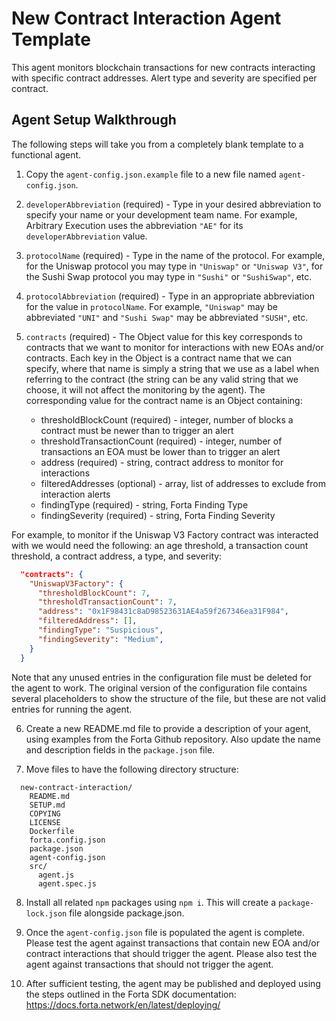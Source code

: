 # New Contract Interaction Agent Template

This agent monitors blockchain transactions for new contracts interacting with specific contract
addresses. Alert type and severity are specified per contract.

## Agent Setup Walkthrough

The following steps will take you from a completely blank template to a functional agent.

1. Copy the `agent-config.json.example` file to a new file named `agent-config.json`.

2. `developerAbbreviation` (required) - Type in your desired abbreviation to specify your name or
your development team name.  For example, Arbitrary Execution uses the abbreviation `"AE"` for its
`developerAbbreviation` value.

3. `protocolName` (required) - Type in the name of the protocol.  For example, for the Uniswap
protocol you may type in `"Uniswap"` or `"Uniswap V3"`, for the Sushi Swap protocol you may type in
`"Sushi"` or `"SushiSwap"`, etc.

4. `protocolAbbreviation` (required) - Type in an appropriate abbreviation for the value in
`protocolName`.  For example, `"Uniswap"` may be abbreviated `"UNI"` and `"Sushi Swap"` may be
abbreviated `"SUSH"`, etc.

5. `contracts` (required) - The Object value for this key corresponds to contracts that we want to
monitor for interactions with new EOAs and/or contracts. Each key in the Object is a contract name
that we can specify, where that name is simply a string that we use as a label when referring to the 
contract (the string can be any valid string that we choose, it will not affect the monitoring by the
agent). The corresponding value for the contract name is an Object containing:
    * thresholdBlockCount (required) - integer, number of blocks a contract must be newer than to trigger an alert
    * thresholdTransactionCount (required) - integer, number of transactions an EOA must be lower than to trigger an alert
    * address (required) - string, contract address to monitor for interactions
    * filteredAddresses (optional) - array, list of addresses to exclude from interaction alerts
    * findingType (required) - string, Forta Finding Type 
    * findingSeverity (required) - string, Forta Finding Severity

For example, to monitor if the Uniswap V3 Factory contract was interacted with we would need the following: an age threshold, a transaction count threshold, a contract address, a type, and severity:

```json
  "contracts": {
    "UniswapV3Factory": {
      "thresholdBlockCount": 7,
      "thresholdTransactionCount": 7,
      "address": "0x1F98431c8aD98523631AE4a59f267346ea31F984",
      "filteredAddress": [],
      "findingType": "Suspicious",
      "findingSeverity": "Medium",
    }
  }
```

Note that any unused entries in the configuration file must be deleted for the agent to work.  The
original version of the configuration file contains several placeholders to show the structure of
the file, but these are not valid entries for running the agent.

6. Create a new README.md file to provide a description of your agent, using examples from the Forta Github
repository.  Also update the name and description fields in the `package.json` file.

7. Move files to have the following directory structure:
```
  new-contract-interaction/
    README.md
    SETUP.md
    COPYING
    LICENSE
    Dockerfile
    forta.config.json
    package.json
    agent-config.json
    src/
      agent.js
      agent.spec.js
```

8. Install all related `npm` packages using `npm i`.  This will create a `package-lock.json` file alongside
package.json.

9. Once the `agent-config.json` file is populated the agent is complete.  Please test the agent against transactions that contain new EOA and/or contract interactions that should trigger the agent.  Please also test the agent against transactions that should not trigger the agent.

10. After sufficient testing, the agent may be published and deployed using the steps outlined in the Forta SDK
documentation:
  https://docs.forta.network/en/latest/deploying/
